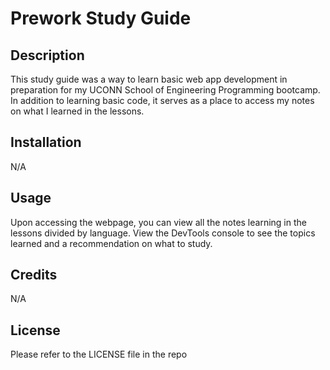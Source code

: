 # Prework Study Guide

## Description

This study guide was a way to learn basic web app development in preparation for my UCONN School of Engineering Programming bootcamp. In addition to learning basic code, it serves as a place to access my notes on what I learned in the lessons.

## Installation

N/A

## Usage

Upon accessing the webpage, you can view all the notes learning in the lessons divided by language.
View the DevTools console to see the topics learned and a recommendation on what to study.

## Credits

N/A

## License

Please refer to the LICENSE file in the repo